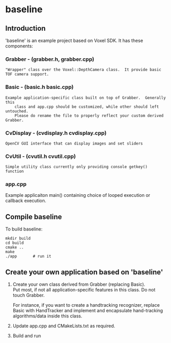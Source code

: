 
# baseline


<h2>Introduction</h2>

'baseline' is an example project based on Voxel SDK.  It has these components:


<h3>Grabber - (grabber.h, grabber.cpp)</h3> 

	"Wrapper" class over the Voxel::DepthCamera class.  It provide basic TOF camera support. 


<h3>Basic - (basic.h basic.cpp)</h3>

	Example application-specific class built on top of Grabber.  Generally this 
       	class and app.cpp should be customized, while other should left untouched.
        Please do rename the file to properly reflect your custom derived Grabber.


<h3>CvDisplay - (cvdisplay.h cvdisplay.cpp)</h3>

	OpenCV GUI interface that can display images and set sliders


<h3>CvUtil - (cvutil.h cvutil.cpp)</h3>

	Simple utility class currently only providing console getkey() function


<h3>app.cpp</h3> 
	Example applicaiton main() containing choice of looped execution or callback execution.



<h2>Compile baseline</h2> 

To build baseline:

	mkdir build
	cd build
	cmake ..
	make
	./app 	 	# run it


<h2>Create your own application based on 'baseline'</h2>

1.  Create your own class derived from Grabber (replacing Basic).  
    Put most, if not all application-specific features in this class.  Do not touch Grabber.

    For instance, if you want to create a handtracking recognizer, replace Basic with HandTracker
    and implement and encapsulate hand-tracking algorithms/data inside this class.

2.  Update app.cpp and CMakeLists.txt as required.
 
3.  Build and run 
